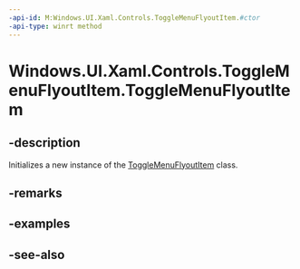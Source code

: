 ```yaml
---
-api-id: M:Windows.UI.Xaml.Controls.ToggleMenuFlyoutItem.#ctor
-api-type: winrt method
---
```


<!-- Method syntax
public ToggleMenuFlyoutItem()
-->

# Windows.UI.Xaml.Controls.ToggleMenuFlyoutItem.ToggleMenuFlyoutItem

## -description
Initializes a new instance of the [ToggleMenuFlyoutItem](togglemenuflyoutitem.md) class.


## -remarks

## -examples

## -see-also

